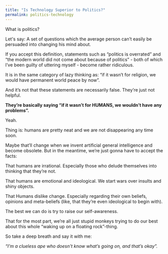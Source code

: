 ```yaml
---
title: "Is Technology Superior to Politics?"
permalink: politics-technology
---
```

What is politics?

Let's say: A set of questions which the average person can’t easily be persuaded into changing his mind about.

If you accept this definition, statements such as “politics is overrated” and “the modern world did not come about because of politics” - both of which I’ve been guilty of uttering myself - become rather ridiculous.

It is in the same category of lazy thinking as: “if it wasn’t for religion, we would have permanent world peace by now”.

And it’s not that these statements are necessarily false. They’re just not helpful.

**They’re basically saying “if it wasn’t for HUMANS, we wouldn’t have any problems”.**

Yeah.

Thing is: humans are pretty neat and we are not disappearing any time soon.

Maybe that’ll change when we invent artificial general intelligence and become obsolete. But in the meantime, we’re just gonna have to accept the facts:

That humans are irrational. Especially those who delude themselves into thinking that they’re not.

That humans are emotional and ideological. We start wars over insults and shiny objects.

That Humans dislike change. Especially regarding their own beliefs, opinions and meta-beliefs (like, that they’re even ideological to begin with).

The best we can do is try to raise our self-awareness.

That for the most part, we’re all just stupid monkeys trying to do our best about this whole “waking up on a floating rock”-thing.

So take a deep breath and say it with me:

_“I’m a clueless ape who doesn't know what’s going on, and that’s okay”._
